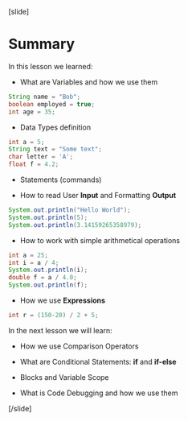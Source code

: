 [slide]
# Summary

In this lesson we learned: 

- What are Variables and how we use them

```java
String name = "Bob";
boolean employed = true;
int age = 35;
```

- Data Types definition

``` java
int a = 5;
String text = "Some text";
char letter = 'A';
float f = 4.2;
```

- Statements (commands)

- How to read User **Input** and Formatting **Output**

```java live
System.out.println("Hello World");
System.out.println(5);
System.out.println(3.14159265358979);
```

- How to work with simple arithmetical operations

```java live
int a = 25;
int i = a / 4;
System.out.println(i);
double f = a / 4.0;
System.out.println(f);
```

- How we use **Expressions** 

```java
int r = (150-20) / 2 + 5;
```

In the next lesson we will learn:

- How we use Comparison Operators

- What are Conditional Statements: **if** and **if-else**

- Blocks and Variable Scope

- What is Code Debugging and how we use them

[/slide]